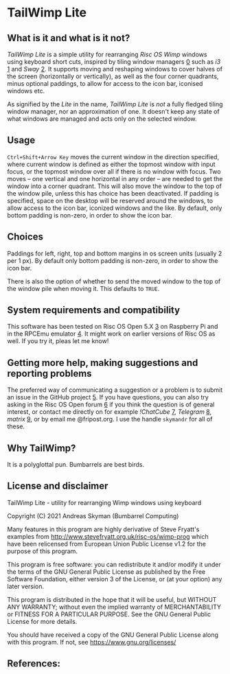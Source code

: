 # TailWimp Lite

## What is it and what is it not?
_TailWimp Lite_ is a simple utility for rearranging _Risc OS Wimp_ windows
using keyboard short cuts, inspired by tiling window managers [0] such as
_i3_ [1] and _Sway_ [2]. It supports moving and reshaping windows to cover
halves of the screen (horizontally or vertically), as well as the four corner
quadrants, minus optional paddings, to allow for access to the icon bar,
iconised windows etc.

As signified by the _Lite_ in the name, _TailWimp Lite_ is _not_ a fully
fledged tiling window manager, nor an approximation of one. It doesn't keep
any state of what windows are managed and acts only on the selected window.


## Usage
`Ctrl+Shift+Arrow Key` moves the current window in the direction
specified, where current window is defined as either the topmost window with
input focus, or the topmost window over all if there is no window with focus.
Two moves – one vertical and one horizontal in any order – are needed to get
the window into a corner quadrant. This will also move the window to the top
of the window pile, unless this has choice has been deactivated. If padding
is specified, space on the desktop will be reserved around the windows, to
allow access to the icon bar, iconized windows and the like. By default, only
bottom padding is non-zero, in order to show the icon bar.


## Choices
Paddings for left, right, top and bottom margins in os screen units (usually
2 per 1 px). By default only bottom padding is non-zero, in order to show the
icon bar.

There is also the option of whether to send the moved window to the top of
the window pile when moving it. This defaults to `TRUE`.


## System requirements and compatibility
This software has been tested on Risc OS Open 5.X [3] on Raspberry Pi and in
the RPCEmu emulator [4]. It might work on earlier versions of Risc OS as
well. If you try it, pleas let me know!


## Getting more help, making suggestions and reporting problems
The preferred way of communicating a suggestion or a problem is to submit an
issue in the GitHub project [5]. If you have questions, you can also try
asking in the Risc OS Open forum [6] if you think the question is of general
interest, or contact me directly on for example _!ChatCube_ [7], _Telegram_
[8], _matrix_ [9], or by email me @fripost.org. I use the handle `skymandr`
for all of these.


## Why TailWimp?
It is a polyglottal pun. Bumbarrels are best birds.


## License and disclaimer
TailWimp Lite - utility for rearranging Wimp windows using keyboard

Copyright (C) 2021  Andreas Skyman (Bumbarrel Computing)

Many features in this program are highly derivative of Steve Fryatt's
examples from http://www.stevefryatt.org.uk/risc-os/wimp-prog which have been
relicensed from European Union Public License v1.2 for the purpose of this
program.

This program is free software: you can redistribute it and/or modify
it under the terms of the GNU General Public License as published by
the Free Software Foundation, either version 3 of the License, or
(at your option) any later version.

This program is distributed in the hope that it will be useful,
but WITHOUT ANY WARRANTY; without even the implied warranty of
MERCHANTABILITY or FITNESS FOR A PARTICULAR PURPOSE.  See the
GNU General Public License for more details.

You should have received a copy of the GNU General Public License
along with this program.  If not, see <https://www.gnu.org/licenses/>


## References:
[0]: https://en.wikipedia.org/wiki/Tiling_window_manager

[1]: https://i3wm.org

[2]: https://swaywm.org

[3]: https://www.riscosopen.org

[4]: http://www.marutan.net/rpcemu

[5]: https://github.com/skymandr/TailWimpLite

[6]: https://www.riscosopen.org/forum

[7]: http://chatcube.org

[8]: https://telegram.org/

[9]: https://matrix.org 
